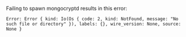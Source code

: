 Failing to spawn mongocryptd results in this error:
```
Error: Error { kind: Io(Os { code: 2, kind: NotFound, message: "No such file or directory" }), labels: {}, wire_version: None, source: None }
```